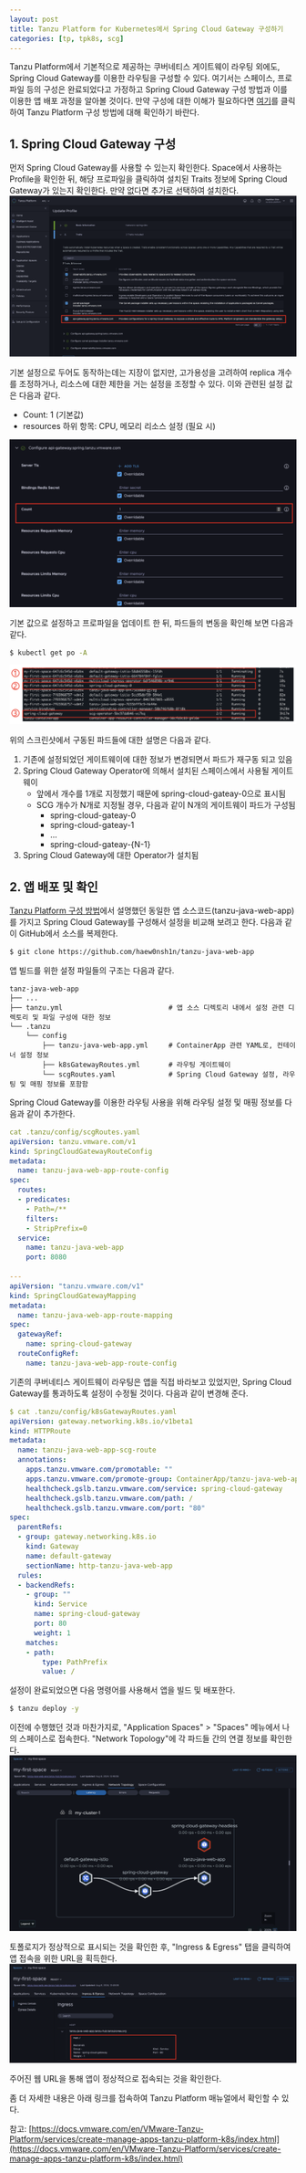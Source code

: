 ```yaml
---
layout: post
title: Tanzu Platform for Kubernetes에서 Spring Cloud Gateway 구성하기
categories: [tp, tpk8s, scg]
---
```


Tanzu Platform에서 기본적으로 제공하는 쿠버네티스 게이트웨이 라우팅 외에도, Spring Cloud Gateway를 이용한 라우팅을 구성할 수 있다. 여기서는 스페이스, 프로파일 등의 구성은 완료되었다고 가정하고 Spring Cloud Gateway 구성 방법과 이를 이용한 앱 배포 과정을 알아볼 것이다. 만약 구성에 대한 이해가 필요하다면 [여기](2024-08-06-configuring-tpk8s.md)를 클릭하여 Tanzu Platform 구성 방법에 대해 확인하기 바란다.

## 1. Spring Cloud Gateway 구성
먼저 Spring Cloud Gateway를 사용할 수 있는지 확인한다. Space에서 사용하는 Profile을 확인한 뒤, 해당 프로파일을 클릭하여 설치된 Traits 정보에 Spring Cloud Gateway가 있는지 확인한다. 만약 없다면 추가로 선택하여 설치한다.
![configuring-scg 1](https://raw.githubusercontent.com/haew0nsh1n/haew0nsh1n.github.io/master/static/img/_posts/2024-08-08-configuring-scg/1.png)

기본 설정으로 두어도 동작하는데는 지장이 없지만, 고가용성을 고려하여 replica 개수를 조정하거나, 리소스에 대한 제한을 거는 설정을 조정할 수 있다. 이와 관련된 설정 값은 다음과 같다.
- Count: 1 (기본값)
- resources 하위 항목: CPU, 메모리 리소스 설정 (필요 시)

![configuring-scg 2](https://raw.githubusercontent.com/haew0nsh1n/haew0nsh1n.github.io/master/static/img/_posts/2024-08-08-configuring-scg/2.png)

기본 값으로 설정하고 프로파일을 업데이트 한 뒤, 파드들의 변동을 확인해 보면 다음과 같다.
```bash
$ kubectl get po -A
```

![configuring-scg 3](https://raw.githubusercontent.com/haew0nsh1n/haew0nsh1n.github.io/master/static/img/_posts/2024-08-08-configuring-scg/3.png)

위의 스크린샷에서 구동된 파드들에 대한 설명은 다음과 같다. 
1. 기존에 설정되었던 게이트웨이에 대한 정보가 변경되면서 파드가 재구동 되고 있음
2. Spring Cloud Gateway Operator에 의해서 설치된 스페이스에서 사용될 게이트웨이
   - 앞에서 개수를 1개로 지정했기 때문에 spring-cloud-gateay-0으로 표시됨
   - SCG 개수가 N개로 지정될 경우, 다음과 같이 N개의 게이트웨이 파드가 구성됨
     - spring-cloud-gateay-0
     - spring-cloud-gateay-1
     - ...
     - spring-cloud-gateay-{N-1}
3. Spring Cloud Gateway에 대한 Operator가 설치됨

## 2. 앱 배포 및 확인
[Tanzu Platform 구성 방법](2024-08-06-configuring-tpk8s.md)에서 설명했던 동일한 앱 소스코드(tanzu-java-web-app)를 가지고 Spring Cloud Gateway를 구성해서 설정을 비교해 보려고 한다. 다음과 같이 GitHub에서 소스를 복제한다.
```bash
$ git clone https://github.com/haew0nsh1n/tanzu-java-web-app
```

앱 빌드를 위한 설정 파일들의 구조는 다음과 같다.

    tanz-java-web-app
    ├── ...
    ├── tanzu.yml                          # 앱 소스 디렉토리 내에서 설정 관련 디렉토리 및 파일 구성에 대한 정보
    └── .tanzu
        └── config          
            ├── tanzu-java-web-app.yml     # ContainerApp 관련 YAML로, 컨테이너 설정 정보
            ├── k8sGatewayRoutes.yml       # 라우팅 게이트웨이
            └── scgRoutes.yaml             # Spring Cloud Gateway 설정, 라우팅 및 매핑 정보를 포함함


Spring Cloud Gateway를 이용한 라우팅 사용을 위해 라우팅 설정 및 매핑 정보를 다음과 같이 추가한다.
```YAML
cat .tanzu/config/scgRoutes.yaml
apiVersion: tanzu.vmware.com/v1
kind: SpringCloudGatewayRouteConfig
metadata:
  name: tanzu-java-web-app-route-config
spec:
  routes:
  - predicates:
    - Path=/**
    filters:
    - StripPrefix=0
  service:
    name: tanzu-java-web-app
    port: 8080

---
apiVersion: "tanzu.vmware.com/v1"
kind: SpringCloudGatewayMapping
metadata:
  name: tanzu-java-web-app-route-mapping
spec:
  gatewayRef:
    name: spring-cloud-gateway
  routeConfigRef:
    name: tanzu-java-web-app-route-config

```
기존의 쿠버네티스 게이트웨이 라우팅은 앱을 직접 바라보고 있었지만, Spring Cloud Gateway를 통과하도록 설정이 수정될 것이다. 다음과 같이 변경해 준다.
```YAML
$ cat .tanzu/config/k8sGatewayRoutes.yaml
apiVersion: gateway.networking.k8s.io/v1beta1
kind: HTTPRoute
metadata:
  name: tanzu-java-web-app-scg-route
  annotations:
    apps.tanzu.vmware.com/promotable: ""
    apps.tanzu.vmware.com/promote-group: ContainerApp/tanzu-java-web-app
    healthcheck.gslb.tanzu.vmware.com/service: spring-cloud-gateway
    healthcheck.gslb.tanzu.vmware.com/path: /
    healthcheck.gslb.tanzu.vmware.com/port: "80"
spec:
  parentRefs:
  - group: gateway.networking.k8s.io
    kind: Gateway
    name: default-gateway
    sectionName: http-tanzu-java-web-app
  rules:
  - backendRefs:
    - group: ""
      kind: Service
      name: spring-cloud-gateway
      port: 80
      weight: 1
    matches:
    - path:
        type: PathPrefix
        value: /
```

설정이 완료되었으면 다음 명령어를 사용해서 앱을 빌드 및 배포한다.
```bash
$ tanzu deploy -y
```

이전에 수행했던 것과 마찬가지로, "Application Spaces" > "Spaces" 메뉴에서 나의 스페이스로 접속한다. "Network Topology"에 각 파드들 간의 연결 정보를 확인한다.
![configuring-scg 4](https://raw.githubusercontent.com/haew0nsh1n/haew0nsh1n.github.io/master/static/img/_posts/2024-08-08-configuring-scg/4.png)

토폴로지가 정상적으로 표시되는 것을 확인한 후, "Ingress & Egress" 탭을 클릭하여 앱 접속을 위한 URL을 획득한다.
![configuring-scg 5](https://raw.githubusercontent.com/haew0nsh1n/haew0nsh1n.github.io/master/static/img/_posts/2024-08-08-configuring-scg/5.png)

주어진 웹 URL을 통해 앱이 정상적으로 접속되는 것을 확인한다.

좀 더 자세한 내용은 아래 링크를 접속하여 Tanzu Platform 매뉴얼에서 확인할 수 있다.

참고: [https://docs.vmware.com/en/VMware-Tanzu-Platform/services/create-manage-apps-tanzu-platform-k8s/index.html](https://docs.vmware.com/en/VMware-Tanzu-Platform/services/create-manage-apps-tanzu-platform-k8s/index.html)

